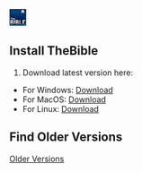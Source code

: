 ![TheBibleLogo](/ico-the-bible.png)
## Install TheBible
1. Download latest version here:
 * For Windows: [Download](https://github.com/saw-jan/thebible-releases/releases/latest/download/)
 * For MacOS: [Download](https://github.com/saw-jan/thebible-releases/releases/latest/download/)
 * For Linux: [Download](https://github.com/saw-jan/thebible-releases/releases/latest/download/)

## Find Older Versions
[Older Versions](https://github.com/saw-jan/thebible-releases/releases/)
